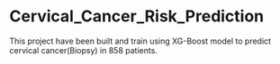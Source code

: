 # Cervical_Cancer_Risk_Prediction
This project have been built and train using XG-Boost model to predict cervical cancer(Biopsy) in 858 patients.
